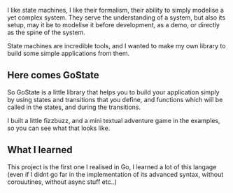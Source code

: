 I like state machines, I like their formalism, their ability to simply modelise a yet complex system.
They serve the understanding of a system, but also its setup, may it be to modelise it before development, as a demo, or directly as the spine of the system.

State machines are incredible tools, and I wanted to make my own library to build some simple applications from them.

## Here comes GoState

So GoState is a little library that helps you to build your application simply by using states and transitions that you define, and functions which will be called in the states, and during the transitions.

I built a little fizzbuzz, and a mini textual adventure game in the examples, so you can see what that looks like.

## What I learned

This project is the first one I realised in Go, I learned a lot of this langage (even if I didnt go far in the implementation of its advanced syntax, without corouutines, without async stuff etc..)